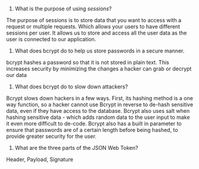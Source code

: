 1. What is the purpose of using _sessions_?

The purpose of sessions is to store data that you want to access with a request or multiple requests. Which allows your users to have different sessions per user. It allows us to store and access all the user data as the user is connected to our application.

1. What does bcrypt do to help us store passwords in a secure manner.

bcrypt hashes a password so that it is not stored in plain text.  This increases security by minimizing the changes a hacker can grab or decrypt our data

1. What does bcrypt do to slow down attackers?

Bcrypt slows down hackers in a few ways. First, its hashing method is a one way function, so a hacker cannot use Bcrypt in reverse to de-hash sensitive data, even if they have access to the database. Bcrypt also uses salt when hashing sensitive data - which adds random data to the user input to make it even more difficult to de-code. Bcrypt also has a built in parameter to ensure that passwords are of a certain length before being hashed, to provide greater security for the user.

1. What are the three parts of the JSON Web Token?

Header, Payload, Signature